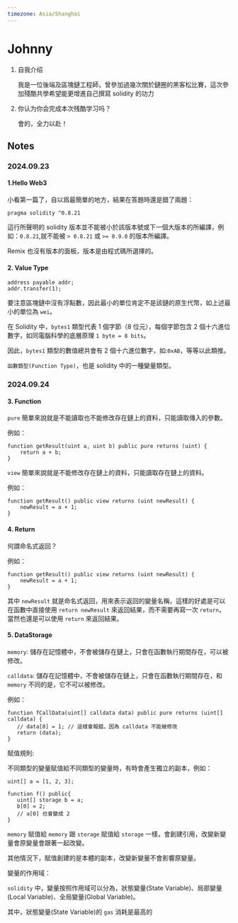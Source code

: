```yaml
---
timezone: Asia/Shanghai
---
```


# Johnny

1. 自我介绍
   
   我是一位後端及區塊鏈工程師，曾參加過幾次關於鏈圈的黑客松比賽，這次參加殘酷共學希望能更增進自己撰寫 
solidity 的功力

2. 你认为你会完成本次残酷学习吗？
   
   會的，全力以赴！
   
## Notes

<!-- Content_START -->

### 2024.09.23

#### 1.Hello Web3

小看第一篇了，自以爲最簡單的地方，結果在答題時還是錯了兩題：

```solidity
pragma solidity ^0.8.21
```

這行所聲明的 solidity 版本並不能被小於該版本號或下一個大版本的所編譯，例如：`0.8.21`,就不能被 `> 0.8.21` 或 `>= 0.9.0` 的版本所編譯。

Remix 也沒有版本的面板，版本是由程式碼所選擇的。

#### 2. Value Type

```solidity
address payable addr;
addr.transfer(1);
```
要注意區塊鏈中沒有浮點數，因此最小的單位肯定不是該鏈的原生代幣，如上述最小的單位為 `wei`。

在 Solidity 中，`bytes1` 類型代表 1 個字節（8 位元），每個字節包含 2 個十六進位數字，如同電腦科學的底層原理 `1 byte = 8 bits`。

因此，`bytes1` 類型的數值總共會有 2 個十六進位數字，如:`0xAB`，等等以此類推。

`函數類型(Function Type)`，也是 solidity 中的一種變量類型。

### 2024.09.24

#### 3. Function

`pure` 簡單來說就是不能讀取也不能修改存在鏈上的資料，只能讀取傳入的參數。

例如：

```solidity
function getResult(uint a, uint b) public pure returns (uint) {
    return a + b;
}
```

`view` 簡單來說就是不能修改存在鏈上的資料，只能讀取存在鏈上的資料。

例如：

```solidity
function getResult() public view returns (uint newResult) {
    newResult = a + 1;
}
```

#### 4. Return

何謂命名式返回？

例如：

```solidity
function getResult() public view returns (uint newResult) {
    newResult = a + 1;
}
```

其中 `newResult` 就是命名式返回，用來表示返回的變量名稱，這樣的好處是可以在函數中直接使用 `return newResult` 來返回結果，而不需要再寫一次 `return`，當然也還是可以使用 `return` 來返回結果。


#### 5. DataStorage

`memory`: 儲存在記憶體中，不會被儲存在鏈上，只會在函數執行期間存在，可以被修改。

`calldata`: 儲存在記憶體中，不會被儲存在鏈上，只會在函數執行期間存在，和 `memory` 不同的是，它不可以被修改。

例如：
```solidity
function fCallData(uint[] calldata data) public pure returns (uint[] calldata) {
   // data[0] = 1; // 這樣會報錯，因為 calldata 不能被修改
   return (data);
}
```

賦值規則:

不同類型的變量賦值給不同類型的變量時，有時會產生獨立的副本，例如：

```solidity
uint[] a = [1, 2, 3];

function f() public{
   uint[] storage b = a;
   b[0] = 2;
   // a[0] 也會變成 2
}
```

`memory` 賦值給 `memory` 跟 `storage` 賦值給 `storage` 一樣，會創建引用，改變新變量會原變量會跟著一起改變。

其他情況下，賦值創建的是本體的副本，改變新變量不會影響原變量。

變量的作用域：

`solidity` 中，變量按照作用域可以分為，狀態變量(State Variable)、局部變量(Local Variable)、全局變量(Global Variable)。

其中，狀態變量(State Variable)的 `gas` 消耗是最高的

<!-- Content_END -->